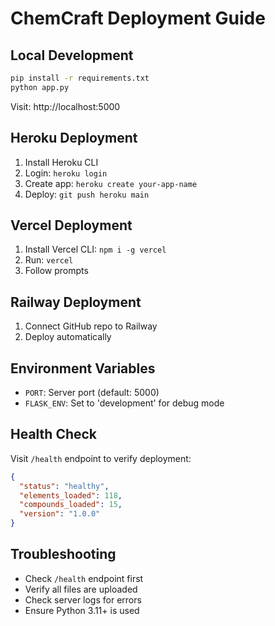 # ChemCraft Deployment Guide

## Local Development
```bash
pip install -r requirements.txt
python app.py
```
Visit: http://localhost:5000

## Heroku Deployment
1. Install Heroku CLI
2. Login: `heroku login`
3. Create app: `heroku create your-app-name`
4. Deploy: `git push heroku main`

## Vercel Deployment
1. Install Vercel CLI: `npm i -g vercel`
2. Run: `vercel`
3. Follow prompts

## Railway Deployment
1. Connect GitHub repo to Railway
2. Deploy automatically

## Environment Variables
- `PORT`: Server port (default: 5000)
- `FLASK_ENV`: Set to 'development' for debug mode

## Health Check
Visit `/health` endpoint to verify deployment:
```json
{
  "status": "healthy",
  "elements_loaded": 118,
  "compounds_loaded": 15,
  "version": "1.0.0"
}
```

## Troubleshooting
- Check `/health` endpoint first
- Verify all files are uploaded
- Check server logs for errors
- Ensure Python 3.11+ is used
